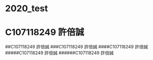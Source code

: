# 2020_test

# C107118249 許倍誠
##C107118249 許倍誠
###C107118249 許倍誠
####C107118249 許倍誠
#####C107118249 許倍誠
######C107118249 許倍誠
